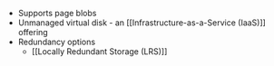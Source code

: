* Supports page blobs
* Unmanaged virtual disk - an [[Infrastructure-as-a-Service (IaaS)]] offering
* Redundancy options
	* [[Locally Redundant Storage (LRS)]]